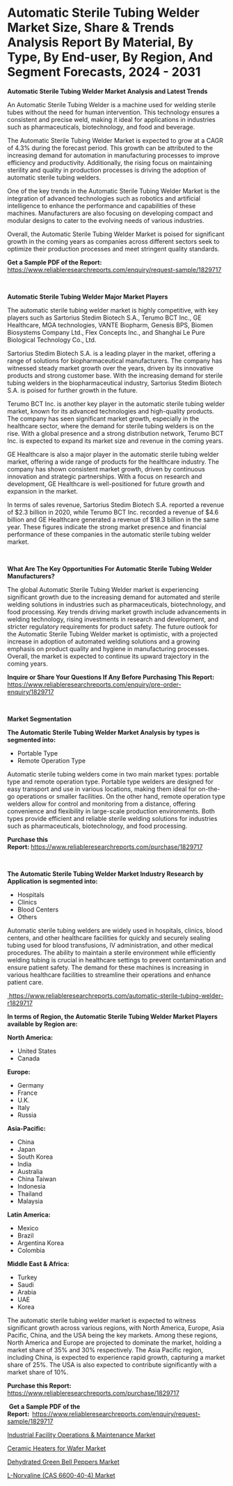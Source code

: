 <p><h1>Automatic Sterile Tubing Welder Market Size, Share & Trends Analysis Report By Material, By Type, By End-user, By Region, And Segment Forecasts, 2024 - 2031</h1></p><p><strong>Automatic Sterile Tubing Welder Market Analysis and Latest Trends</strong></p>
<p><p>An Automatic Sterile Tubing Welder is a machine used for welding sterile tubes without the need for human intervention. This technology ensures a consistent and precise weld, making it ideal for applications in industries such as pharmaceuticals, biotechnology, and food and beverage.</p><p>The Automatic Sterile Tubing Welder Market is expected to grow at a CAGR of 4.3% during the forecast period. This growth can be attributed to the increasing demand for automation in manufacturing processes to improve efficiency and productivity. Additionally, the rising focus on maintaining sterility and quality in production processes is driving the adoption of automatic sterile tubing welders.</p><p>One of the key trends in the Automatic Sterile Tubing Welder Market is the integration of advanced technologies such as robotics and artificial intelligence to enhance the performance and capabilities of these machines. Manufacturers are also focusing on developing compact and modular designs to cater to the evolving needs of various industries.</p><p>Overall, the Automatic Sterile Tubing Welder Market is poised for significant growth in the coming years as companies across different sectors seek to optimize their production processes and meet stringent quality standards.</p></p>
<p><strong>Get a Sample PDF of the Report:&nbsp;</strong> <a href="https://www.reliableresearchreports.com/enquiry/request-sample/1829717">https://www.reliableresearchreports.com/enquiry/request-sample/1829717</a></p>
<p>&nbsp;</p>
<p><strong>Automatic Sterile Tubing Welder Major Market Players</strong></p>
<p><p>The automatic sterile tubing welder market is highly competitive, with key players such as Sartorius Stedim Biotech S.A., Terumo BCT Inc., GE Healthcare, MGA technologies, VANTE Biopharm, Genesis BPS, Biomen Biosystems Company Ltd., Flex Concepts Inc., and Shanghai Le Pure Biological Technology Co., Ltd. </p><p>Sartorius Stedim Biotech S.A. is a leading player in the market, offering a range of solutions for biopharmaceutical manufacturers. The company has witnessed steady market growth over the years, driven by its innovative products and strong customer base. With the increasing demand for sterile tubing welders in the biopharmaceutical industry, Sartorius Stedim Biotech S.A. is poised for further growth in the future.</p><p>Terumo BCT Inc. is another key player in the automatic sterile tubing welder market, known for its advanced technologies and high-quality products. The company has seen significant market growth, especially in the healthcare sector, where the demand for sterile tubing welders is on the rise. With a global presence and a strong distribution network, Terumo BCT Inc. is expected to expand its market size and revenue in the coming years.</p><p>GE Healthcare is also a major player in the automatic sterile tubing welder market, offering a wide range of products for the healthcare industry. The company has shown consistent market growth, driven by continuous innovation and strategic partnerships. With a focus on research and development, GE Healthcare is well-positioned for future growth and expansion in the market.</p><p>In terms of sales revenue, Sartorius Stedim Biotech S.A. reported a revenue of $2.3 billion in 2020, while Terumo BCT Inc. recorded a revenue of $4.6 billion and GE Healthcare generated a revenue of $18.3 billion in the same year. These figures indicate the strong market presence and financial performance of these companies in the automatic sterile tubing welder market.</p></p>
<p>&nbsp;</p>
<p><strong>What Are The Key Opportunities For Automatic Sterile Tubing Welder Manufacturers?</strong></p>
<p><p>The global Automatic Sterile Tubing Welder market is experiencing significant growth due to the increasing demand for automated and sterile welding solutions in industries such as pharmaceuticals, biotechnology, and food processing. Key trends driving market growth include advancements in welding technology, rising investments in research and development, and stricter regulatory requirements for product safety. The future outlook for the Automatic Sterile Tubing Welder market is optimistic, with a projected increase in adoption of automated welding solutions and a growing emphasis on product quality and hygiene in manufacturing processes. Overall, the market is expected to continue its upward trajectory in the coming years.</p></p>
<p><strong>Inquire or Share Your Questions If Any Before Purchasing This Report:</strong> <a href="https://www.reliableresearchreports.com/enquiry/pre-order-enquiry/1829717">https://www.reliableresearchreports.com/enquiry/pre-order-enquiry/1829717</a></p>
<p>&nbsp;</p>
<p><strong>Market Segmentation</strong></p>
<p><strong>The Automatic Sterile Tubing Welder Market Analysis by types is segmented into:</strong></p>
<p><ul><li>Portable Type</li><li>Remote Operation Type</li></ul></p>
<p><p>Automatic sterile tubing welders come in two main market types: portable type and remote operation type. Portable type welders are designed for easy transport and use in various locations, making them ideal for on-the-go operations or smaller facilities. On the other hand, remote operation type welders allow for control and monitoring from a distance, offering convenience and flexibility in large-scale production environments. Both types provide efficient and reliable sterile welding solutions for industries such as pharmaceuticals, biotechnology, and food processing.</p></p>
<p><strong>Purchase this Report:&nbsp;</strong><a href="https://www.reliableresearchreports.com/purchase/1829717">https://www.reliableresearchreports.com/purchase/1829717</a></p>
<p>&nbsp;</p>
<p><strong>The Automatic Sterile Tubing Welder Market Industry Research by Application is segmented into:</strong></p>
<p><ul><li>Hospitals</li><li>Clinics</li><li>Blood Centers</li><li>Others</li></ul></p>
<p><p>Automatic sterile tubing welders are widely used in hospitals, clinics, blood centers, and other healthcare facilities for quickly and securely sealing tubing used for blood transfusions, IV administration, and other medical procedures. The ability to maintain a sterile environment while efficiently welding tubing is crucial in healthcare settings to prevent contamination and ensure patient safety. The demand for these machines is increasing in various healthcare facilities to streamline their operations and enhance patient care.</p></p>
<p><a href="https://www.reliableresearchreports.com/automatic-sterile-tubing-welder-r1829717">&nbsp;https://www.reliableresearchreports.com/automatic-sterile-tubing-welder-r1829717</a></p>
<p><strong>In terms of Region, the Automatic Sterile Tubing Welder Market Players available by Region are:</strong></p>
<p>
    <p> <strong> North America: </strong>
        <ul>
            <li>United States</li>
            <li>Canada</li>
        </ul>
        </p> 
    <p> <strong> Europe: </strong>
        <ul>
            <li>Germany</li>
            <li>France</li>
            <li>U.K.</li>
            <li>Italy</li>
            <li>Russia</li>
        </ul>
        </p> 
    <p> <strong> Asia-Pacific: </strong>
        <ul>
            <li>China</li>
            <li>Japan</li>
            <li>South Korea</li>
            <li>India</li>
            <li>Australia</li>
            <li>China Taiwan</li>
            <li>Indonesia</li>
            <li>Thailand</li>
            <li>Malaysia</li>
        </ul>
        </p> 
    <p> <strong> Latin America: </strong>
        <ul>
            <li>Mexico</li>
            <li>Brazil</li>
            <li>Argentina Korea</li>
            <li>Colombia</li>
        </ul>
        </p> 
    <p> <strong> Middle East & Africa: </strong>
        <ul>
            <li>Turkey</li>
            <li>Saudi</li>
            <li>Arabia</li>
            <li>UAE</li>
            <li>Korea</li>
        </ul>
    </p>
    </p>
<p><p>The automatic sterile tubing welder market is expected to witness significant growth across various regions, with North America, Europe, Asia Pacific, China, and the USA being the key markets. Among these regions, North America and Europe are projected to dominate the market, holding a market share of 35% and 30% respectively. The Asia Pacific region, including China, is expected to experience rapid growth, capturing a market share of 25%. The USA is also expected to contribute significantly with a market share of 10%.</p></p>
<p><strong>Purchase this Report: </strong><a href="https://www.reliableresearchreports.com/purchase/1829717">https://www.reliableresearchreports.com/purchase/1829717</a></p>
<p>&nbsp;<strong>Get a Sample PDF of the Report:&nbsp;&nbsp;</strong><a href="https://www.reliableresearchreports.com/enquiry/request-sample/1829717">https://www.reliableresearchreports.com/enquiry/request-sample/1829717</a></p>
<p><strong></strong></p>
<p><p><a href="https://github.com/ksleyeze/Market-Research-Report-List-1/blob/main/industrial-facility-operations-maintenance-market.md">Industrial Facility Operations & Maintenance Market</a></p><p><a href="https://github.com/eliasMan59/Market-Research-Report-List-1/blob/main/ceramic-heaters-for-wafer-market.md">Ceramic Heaters for Wafer Market</a></p><p><a href="https://medium.com/@madw10245644/dehydrated-green-bell-peppers-industry-analysis-report-its-market-size-growing-with-a-cagr-of-10-5-6a4853252c94">Dehydrated Green Bell Peppers Market</a></p><p><a href="https://medium.com/@jewelmohr25/l-norvaline-cas-6600-40-4-market-share-size-trends-industry-analysis-report-by-application-80c08f3cc794">L-Norvaline (CAS 6600-40-4) Market</a></p></p>
